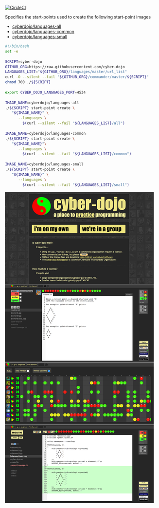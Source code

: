 
[![CircleCI](https://circleci.com/gh/cyber-dojo/languages.svg?style=svg)](https://circleci.com/gh/cyber-dojo/languages)

Specifies the start-points used to create the following start-point images
* [cyberdojo/languages-all](https://hub.docker.com/r/cyberdojo/languages-all)
* [cyberdojo/languages-common](https://hub.docker.com/r/cyberdojo/languages-common)
* [cyberdojo/languages-small](https://hub.docker.com/r/cyberdojo/languages-small)

```bash
#!/bin/bash
set -e

SCRIPT=cyber-dojo
GITHUB_ORG=https://raw.githubusercontent.com/cyber-dojo
LANGUAGES_LIST="${GITHUB_ORG}/languages/master/url_list"
curl -O --silent --fail "${GITHUB_ORG}/commander/master/${SCRIPT}"
chmod 700 ./${SCRIPT}

export CYBER_DOJO_LANGUAGES_PORT=4534

IMAGE_NAME=cyberdojo/languages-all
./${SCRIPT} start-point create \
   "${IMAGE_NAME}" \
      --languages \
        $(curl --silent --fail "${LANGUAGES_LIST}/all")

IMAGE_NAME=cyberdojo/languages-common
./${SCRIPT} start-point create \
   "${IMAGE_NAME}"\
      --languages \
        $(curl --silent --fail "${LANGUAGES_LIST}/common")

IMAGE_NAME=cyberdojo/languages-small
./${SCRIPT} start-point create \
   "${IMAGE_NAME}" \
      --languages \
        $(curl --silent --fail "${LANGUAGES_LIST}/small")
```

![cyber-dojo.org home page](https://github.com/cyber-dojo/cyber-dojo/blob/master/shared/home_page_snapshot.png)
